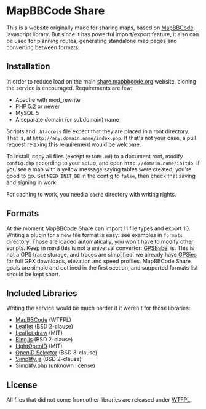 # MapBBCode Share

This is a website originally made for sharing maps, based on [MapBBCode](https://github.com/mapbbcode/mapbbcode) javascript library. But since it has powerful import/export feature, it also can be used for planning routes, generating standalone map pages and converting between formats.

## Installation

In order to reduce load on the main [share.mapbbcode.org](http://share.mapbbcode.org) website, cloning the service is encouraged. Requirements are few:

* Apache with mod_rewrite
* PHP 5.2 or newer
* MySQL 5
* A separate domain (or subdomain) name

Scripts and `.htaccess` file expect that they are placed in a root directory. That is, at `http://any.domain.name/index.php`. If that's not your case, a pull request relaxing this requirement would be welcome.

To install, copy all files (except `README.md`) to a document root, modify `config.php` according to your setup, and open `http://domain.name/initdb`. If you see a map with a yellow message saying tables were created, you're good to go. Set `NEED_INIT_DB` in the config to `false`, then check that saving and signing in work.

For caching to work, you need a `cache` directory with writing rights.

## Formats

At the moment MapBBCode Share can import 11 file types and export 10. Writing a plugin for a new file format is easy: see examples in `formats` directory. Those are loaded automatically, you won't have to modify other scripts. Keep in mind this is not a universal convertor: [GPSBabel](http://www.gpsbabel.org/) is. This is not a GPS trace storage, and traces are simplified: we already have [GPSies](http://www.gpsies.com/) for full GPX downloads, elevation and speed profiles. MapBBCode Share goals are simple and outlined in the first section, and supported formats list should be kept short.

## Included Libraries

Writing the service would be much harder it it weren't for those libraries:

* [MapBBCode](https://github.com/mapbbcode/mapbbcode) (WTFPL)
* [Leaflet](http://leafletjs.com/) (BSD 2-clause)
* [Leaflet.draw](https://github.com/Leaflet/Leaflet.draw) (MIT)
* [Bing.js](https://github.com/shramov/leaflet-plugins/blob/master/layer/tile/Bing.js) (BSD 2-clause)
* [LightOpenID](http://code.google.com/p/lightopenid/) (MIT)
* [OpenID Selector](http://code.google.com/p/openid-selector/) (BSD 3-clause)
* [Simplify.js](http://mourner.github.io/simplify-js/) (BSD 2-clause)
* [Simplify.php](https://github.com/AKeN/simplify-php) (unknown license)

## License

All files that did not come from other libraries are released under [WTFPL](http://www.wtfpl.net/).
